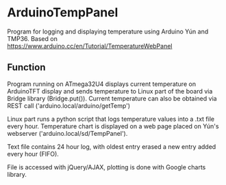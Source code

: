 # ArduinoTempPanel

Program for logging and displaying temperature using Arduino Yún and TMP36.
Based on https://www.arduino.cc/en/Tutorial/TemperatureWebPanel

## Function
Program running on ATmega32U4 displays current temperature on ArduinoTFT display and sends temperature to Linux
part of the board via Bridge library (Bridge.put()). Current temperature can also be obtained via REST 
call ('arduino.local/arduino/getTemp')

Linux part runs a python script that logs temperature values into a .txt file every hour. Temperature chart is displayed
on a web page placed on Yún's webserver ('arduino.local/sd/TempPanel').

Text file contains 24 hour log, with oldest entry erased a new entry added every hour (FIFO).

File is accessed with jQuery/AJAX, plotting is done with Google charts library.
